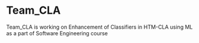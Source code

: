 # Team_CLA
Team_CLA is working on Enhancement of Classifiers in HTM-CLA using ML as a part of Software Engineering course
